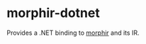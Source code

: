 # morphir-dotnet

Provides a .NET binding to [morphir](https://www.github.com/Morgan-Stanley/morphir) and its IR.

